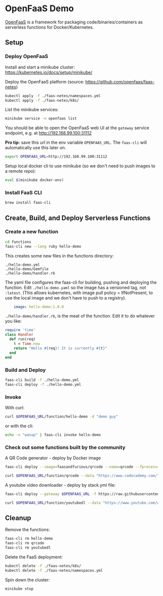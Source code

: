 
# OpenFaaS Demo

[OpenFaaS](https://github.com/openfaas/faas) is a framework for packaging code/binaries/containers as serverless functions for Docker/Kubernetes.

## Setup

### Deploy OpenFaaS

Install and start a minikube cluster: https://kubernetes.io/docs/setup/minikube/

Deploy the OpenFaaS platform (source: https://github.com/openfaas/faas-netes)
```sh
kubectl apply -f ./faas-netes/namespaces.yml
kubectl apply -f ./faas-netes/k8s/
```

List the minikube services:
```sh
minikube service -n openfaas list
```
You should be able to open the OpenFaaS web UI at the `gateway` service endpoint, e.g. at http://192.168.99.100:31112

**Pro tip:** save this url in the env variable `OPENFAAS_URL`. The `faas-cli` will automatically use this later on.
```sh
export OPENFAAS_URL=http://192.168.99.100:31112
```

Setup local docker cli to use minikube (so we don't need to push images to a remote repo):
```sh
eval $(minikube docker-env)
```

### Install FaaS CLI

```sh
brew install faas-cli
```

## Create, Build, and Deploy Serverless Functions

### Create a new function

```sh
cd functions
faas-cli new --lang ruby hello-demo
```

This creates some new files in the functions directory:
```
./hello-demo.yml
./hello-demo/Gemfile
./hello-demo/handler.rb
```

The yaml file configures the faas-cli for building, pushing and deploying the function.
Edit `./hello-demo.yaml` so the image has a versioned tag, not `:latest`. (This allows kubernetes, with image pull policy = IfNotPresent, to use the local image and we don't have to push to a registry).
```yaml
    image: hello-demo:1.0.0
```

`./hello-demo/handler.rb`, is the meat of the function. Edit it to do whatever you like:
```rb
require 'time'
class Handler
  def run(req)
    t = Time.now
    return "Hello #{req}! It is currently #{t}"
  end
end
```

### Build and Deploy
```sh
faas-cli build -f ./hello-demo.yml
faas-cli deploy -f ./hello-demo.yml
```

### Invoke


With curl:
```sh
curl $OPENFAAS_URL/function/hello-demo -d "demo guy"
```
or with the cli:
```sh
echo -n "wasup" | faas-cli invoke hello-demo
```

### Check out some functions built by the community

A QR Code generator - deploy by Docker image
```sh
faas-cli deploy --image=faasandfurious/qrcode --name=qrcode --fprocess="/usr/bin/qrcode"

curl $OPENFAAS_URL/function/qrcode --data "https://www.codecademy.com/" > qrcode.png
```

A youtube video downloader - deploy by stack.yml file:
```sh
faas-cli deploy --gateway $OPENFAAS_URL -f https://raw.githubusercontent.com/faas-and-furious/youtube-dl/master/stack.yml

curl $OPENFAAS_URL/function/youtubedl --data "https://www.youtube.com/watch?v=hn5Hlusj6Nc" > youtube.mov
```

## Cleanup

Remove the functions:
```sh
faas-cli rm hello-demo
faas-cli rm qrcode
faas-cli rm youtubedl
```

Delete the FaaS deployment:
```sh
kubectl delete -f ./faas-netes/k8s/
kubectl delete -f ./faas-netes/namespaces.yml
```

Spin down the cluster:

```sh
minikube stop
```
